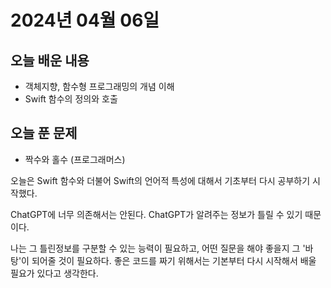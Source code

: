 # 2024년 04월 06일


## 오늘 배운 내용
- 객체지향, 함수형 프로그래밍의 개념 이해
- Swift 함수의 정의와 호출


## 오늘 푼 문제
- 짝수와 홀수 (프로그래머스)



오늘은 Swift 함수와 더불어 Swift의 언어적 특성에 대해서 기초부터 다시 공부하기 시작했다. 

ChatGPT에 너무 의존해서는 안된다. ChatGPT가 알려주는 정보가 틀릴 수 있기 때문이다. 

나는 그 틀린정보를 구분할 수 있는 능력이 필요하고, 어떤 질문을 해야 좋을지 그 '바탕'이 되어줄 것이 필요하다.
좋은 코드를 짜기 위해서는 기본부터 다시 시작해서 배울 필요가 있다고 생각한다.